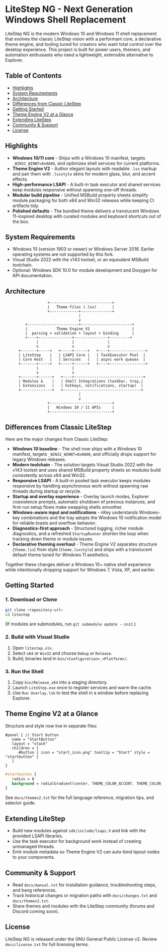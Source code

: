 ﻿# LiteStep NG - Next Generation Windows Shell Replacement

LiteStep NG is the modern Windows 10 and Windows 11 shell replacement that evolves the classic LiteStep vision with a performant core, a declarative theme engine, and tooling tuned for creators who want total control over the desktop experience. This project is built for power users, themers, and automation enthusiasts who need a lightweight, extensible alternative to Explorer.

## Table of Contents
- [Highlights](#highlights)
- [System Requirements](#system-requirements)
- [Architecture](#architecture)
- [Differences from Classic LiteStep](#differences-from-classic-litestep)
- [Getting Started](#getting-started)
- [Theme Engine V2 at a Glance](#theme-engine-v2-at-a-glance)
- [Extending LiteStep](#extending-litestep)
- [Community & Support](#community--support)
- [License](#license)

## Highlights
- **Windows 10/11 core** - Ships with a Windows 10 manifest, targets `_WIN32_WINNT=0x0A00`, and optimizes shell services for current platforms.
- **Theme Engine V2** - Author elegant layouts with readable `.lsx` markup and pair them with `.lsxstyle` skins for modern glass, blur, and accent effects.
- **High-performance LSAPI** - A built-in task executor and shared services keep modules responsive without spawning one-off threads.
- **Modular build pipeline** - Unified MSBuild property sheets simplify module packaging for both x64 and Win32 releases while keeping CI artifacts tidy.
- **Polished defaults** - The bundled theme delivers a translucent Windows 11-inspired desktop with curated modules and keyboard shortcuts out of the box.

## System Requirements
- Windows 10 (version 1903 or newer) or Windows Server 2016. Earlier operating systems are not supported by this fork.
- Visual Studio 2022 with the v143 toolset, or an equivalent MSBuild toolchain.
- Optional: Windows SDK 10.0 for module development and Doxygen for API documentation.

## Architecture
```text
                   +----------------------------+
                   |   Theme Files (.lsx)       |
                   +-------------+--------------+
                                 |
                                 v
         +-----------------------+-----------------------+
         |             Theme Engine V2                   |
         |  parsing + validation + layout + binding      |
         +----+---------------+---------------+---------+
              |               |               |
              v               v               v
      +-------+-----+   +-----+------+   +----+----------------+
      | LiteStep    |   | LSAPI Core |   | TaskExecutor Pool  |
      | Core Host   |   | Services   |   | async work queues  |
      +-------+-----+   +-----+------+   +----+----------------+
              |               |
              v               v
      +-------+------+   +----+-------------------------------+
      | Modules &    |   | Shell Integrations (taskbar, tray,|
      | Extensions   |   | hotkeys, notifications, startup)  |
      +--------------+   +-----------------------------------+
                                 |
                                 v
                   +----------------------------+
                   |   Windows 10 / 11 APIs     |
                   +----------------------------+
```

## Differences from Classic LiteStep
Here are the major changes from Classic LiteStep:

- **Windows 10 baseline** - The shell now ships with a Windows 10 manifest, targets `_WIN32_WINNT=0x0A00`, and officially drops support for legacy Windows releases.
- **Modern toolchain** - The solution targets Visual Studio 2022 with the v143 toolset and uses shared MSBuild property sheets so modules build consistently across x64 and Win32.
- **Responsive LSAPI** - A built-in pooled task executor keeps modules responsive by handling asynchronous work without spawning raw threads during startup or recycle.
- **Startup and overlay experience** - Overlay launch modes, Explorer coexistence prompts, automatic shutdown of previous instances, and first-run setup flows make swapping shells smoother.
- **Windows-aware input and notifications** - nKey understands Windows-key combinations and the tray adopts the Windows 10 notification model for reliable toasts and overflow behavior.
- **Diagnostics-first approach** - Structured logging, richer module diagnostics, and a refreshed `StartupRunner` shorten the loop when tracking down theme or module issues.
- **Declarative theming overhaul** - Theme Engine V2 separates structure (`theme.lsx`) from style (`theme.lsxstyle`) and ships with a translucent default theme tuned for Windows 11 aesthetics.

Together these changes deliver a Windows 10+ native shell experience while intentionally dropping support for Windows 7, Vista, XP, and earlier.

## Getting Started

### 1. Download or Clone
```bash
git clone <repository-url>
cd litestep
```
(If modules are submodules, run `git submodule update --init`.)

### 2. Build with Visual Studio
1. Open `litestep.sln`.
2. Select `x64` or `Win32` and choose `Debug` or `Release`.
3. Build; binaries land in `bin/<Configuration>_<Platform>/`.

### 3. Run the Shell
1. Copy `bin/Release_x64` into a staging directory.
2. Launch `LiteStep.exe` once to register services and warm the cache.
3. Use `Run Overlay.lnk` to test the shell in a window before replacing Explorer.

## Theme Engine V2 at a Glance
Structure and style now live in separate files:

```lsl
#panel { // Start button
   name = "StartButton"
   layout = "stack"
   children = [
      #button { icon = "start_icon.png" tooltip = "Start" style = "startbutton" }
   ]
}
```

```css
#startbutton {
   radius = 8
   background = radialGradient(center, THEME_COLOR_ACCENT, THEME_COLOR_ACCENT_MINOR)
}
```

See `docs/themev2.txt` for the full language reference, migration tips, and selector guide.

## Extending LiteStep
- Build new modules against `sdk/include/lsapi.h` and link with the provided LSAPI libraries.
- Use the task executor for background work instead of creating unmanaged threads.
- Emit module metadata so Theme Engine V2 can auto-bind layout nodes to your components.

## Community & Support
- Read `docs/manual.txt` for installation guidance, troubleshooting steps, and bang references.
- Track historical changes or migration paths with `docs/changes.txt` and `docs/themev2.txt`.
- Share themes and modules with the LiteStep community (forums and Discord coming soon).

## License
LiteStep NG is released under the GNU General Public License v2. Review `docs/license.txt` for full licensing terms.
